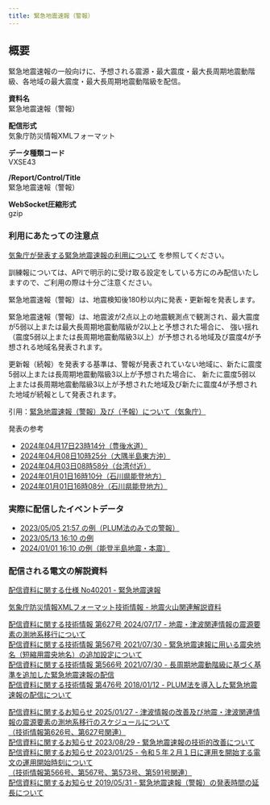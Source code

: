 ```yaml
---
title: 緊急地震速報（警報）
---
```


## 概要
緊急地震速報の一般向けに、予想される震源・最大震度・最大長周期地震動階級、各地域の最大震度・最大長周期地震動階級を配信。

**資料名** <br/>
 緊急地震速報（警報）
 
**配信形式** <br/>
 気象庁防災情報XMLフォーマット

**データ種類コード** <br/>
 VXSE43
 
**/Report/Control/Title** <br/>
 緊急地震速報（警報）

**WebSocket圧縮形式** <br/>
 gzip


### 利用にあたっての注意点
[気象庁が発表する緊急地震速報の利用について](/docs/eew.md) を参照してください。

訓練報については、APIで明示的に受け取る設定をしている方にのみ配信いたしますので、ご利用の際は十分ご注意ください。

緊急地震速報（警報）は、地震検知後180秒以内に発表・更新報を発表します。 


緊急地震速報（警報）は、地震波が2点以上の地震観測点で観測され、最大震度が5弱以上または最大長周期地震動階級が2以上と予想された場合に、
強い揺れ（震度5弱以上または長周期地震動階級3以上）が予想される地域及び震度4が予想される地域名発表されます。

更新報（続報）を発表する基準は、警報が発表されていない地域に、新たに震度5弱以上または長周期地震動階級3以上が予想された場合に、
新たに震度5弱以上または長周期地震動階級3以上が予想された地域及び新たに震度4が予想された地域が続報として発表されます。

引用：[緊急地震速報（警報）及び（予報）について（気象庁）](https://www.data.jma.go.jp/eew/data/nc/shikumi/shousai.html)

発表の参考
* [2024年04月17日23時14分（豊後水道）](https://eew-history.dmdata.ne.jp/20240417231454)
* [2024年04月08日10時25分（大隅半島東方沖）](https://eew-history.dmdata.ne.jp/20240408102535)
* [2024年04月03日08時58分（台湾付近）](https://eew-history.dmdata.ne.jp/20240403085830)
* [2024年01月01日16時10分（石川県能登地方）](https://eew-history.dmdata.ne.jp/20240101161010)
* [2024年01月01日16時08分（石川県能登地方）](https://eew-history.dmdata.ne.jp/20240101160608)

### 実際に配信したイベントデータ

* [2023/05/05 21:57 の例（PLUM法のみでの警報）](https://sample.dmdata.jp/eew/20230505215718/vxse43/xml/)
* [2023/05/13 16:10 の例](https://sample.dmdata.jp/eew/20230513161031/vxse43/xml/)
* [2024/01/01 16:10 の例（能登半島地震・本震）](https://sample.dmdata.jp/eew/20240101161010/vxse43/xml/)

### 配信される電文の解説資料
[配信資料に関する仕様 No40201 - 緊急地震速報](https://www.data.jma.go.jp/suishin/shiyou/pdf/no40201)


[気象庁防災情報XMLフォーマット技術情報 - 地震火山関連解説資料](https://dmdata.jp/docs/jma/manual/0101-0185.pdf#page=99)


[配信資料に関する技術情報 第627号 2024/07/17 - 地震・津波関連情報の震源要素の測地系移行について](https://dmdata.jp/docs/jma/technical/627.pdf) <br/>
[配信資料に関する技術情報 第567号 2021/07/30 - 緊急地震速報に用いる震央地名（短縮用震央地名）の追加設定について](https://dmdata.jp/docs/jma/technical/567.pdf) <br/>
[配信資料に関する技術情報 第566号 2021/07/30 - 長周期地震動階級に基づく基準を追加した緊急地震速報の配信](https://dmdata.jp/docs/jma/technical/566.pdf) <br/>
[配信資料に関する技術情報 第476号 2018/01/12 - PLUM法を導入した緊急地震速報の配信について](https://dmdata.jp/docs/jma/technical/476.pdf)


[配信資料に関するお知らせ 2025/01/27 - 津波情報の改善及び地震・津波関連情報の震源要素の測地系移行のスケジュールについて<br/>
（技術情報第626号、第627号関連）](https://dmdata.jp/docs/jma/notice/20250127a.pdf) <br/>
[配信資料に関するお知らせ 2023/08/29 - 緊急地震速報の技術的改善について](https://dmdata.jp/docs/jma/notice/20230829a.pdf) <br/>
[配信資料に関するお知らせ 2023/01/25 - 令和５年２月１日に運用を開始する電文の運用開始時刻について <br/>
（技術情報第566号、第567号、第573号、第591号関連）](https://dmdata.jp/docs/jma/notice/20230125a.pdf) <br/>
[配信資料に関するお知らせ 2019/05/31 - 緊急地震速報（警報）の発表時間の延長について](https://dmdata.jp/docs/jma/notice/20190531a.pdf)
